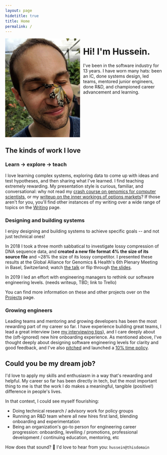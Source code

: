 ```yaml
---
layout: page
hidetitle: true
title: Home
permalink: /
---
```


<img style="float:left; padding-right:10px" src="images/butterfly_face.jpg" width="240">

# Hi! I'm Hussein.

I've been in the software industry for 13 years. I have worn many hats: been an IC, done systems design, led teams, mentored junior engineers, done R&D, and championed career advancement and learning.

<div style="clear:left"></div>

## The kinds of work I love

### Learn -> explore -> teach

I love learning complex systems, exploring data to come up with ideas and test hypotheses, and then sharing what I've learned. I find teaching extremely rewarding. My presentation style is curious, familiar, and conversational: why not read my [crash course on genomics for computer scientists](https://docs.google.com/document/d/1-C_BI4mx0Amjxac7G908Wtmfuc_N8O4_UqSDPiZu_bo/edit?usp=sharing), or my [writeup on the inner workings of options markets](https://helgridly.github.io/finstuff/understanding-NOPE/)? If those aren't for you, you'll find other instances of my writing over a wide range of topics on the [Writing](/writing) page.

### Designing and building systems

I enjoy designing and building systems to achieve specific goals -- and not just technical ones!

In 2018 I took a three month sabbatical to investigate lossy compression of DNA sequence data, and **created a new file format 4% the size of its source file** and ~28% the size of its lossy competitor. I presented these results at the Global Alliance for Genomics & Health's 6th Plenary Meeting in Basel, Switzerland; watch [the talk](https://www.youtube.com/watch?v=TaqFBgaZHmE&t=13920s) or flip through [the slides](https://docs.google.com/presentation/d/1EAG3Mz_Rwszn1xzvLFlFDtZJKeTfTcqo/edit).

In 2019 I led an effort with engineering managers to rethink our software engineering levels. (needs writeup, TBD; link to Trello)

You can find more information on these and other projects over on the [Projects](/Projects) page.

### Growing engineers

Leading teams and mentoring and growing developers has been the most rewarding part of my career so far. I have experience building great teams, I lead a great interview (see [my interviewing tips](https://docs.google.com/document/d/1qNeXN_E_na_KXsZMaXRfYQcoT-0w59yjdmN1B7Tst68/edit#)), and I care deeply about the (oft-ignored) new hire onboarding experience. As mentioned above, I've thought deeply about designing software engineering levels for clarity and good feedback, and I've also [pitched](https://docs.google.com/presentation/d/1dgl6OwC9FHX-6oT9Z1JCmPglDmW9umv0/edit?usp=sharing&ouid=114804907504664516654&rtpof=true&sd=true) and launched a [10% time policy](https://docs.google.com/document/d/1z81KCX6tuKLnSct5oFamhEvcFCJIPGOL/edit?usp=sharing&ouid=114804907504664516654&rtpof=true&sd=true).

## Could you be my dream job?

I'd love to apply my skills and enthusiasm in a way that's rewarding and helpful. My career so far has been directly in tech, but the most important thing to me is that the work I do makes a meaningful, tangible (positive!) difference in people's lives.

In that context, I could see myself flourishing:

* Doing technical research / advisory work for policy groups
* Running an R&D team where all new hires first land, blending onboarding and experimentation
* Being an organization's go-to person for engineering career progression: onboarding, levelling / promotions, professional development / continuing education, mentoring, etc

How does that sound? 🙂 I'd love to hear from you: `hussein@thisdomain`
